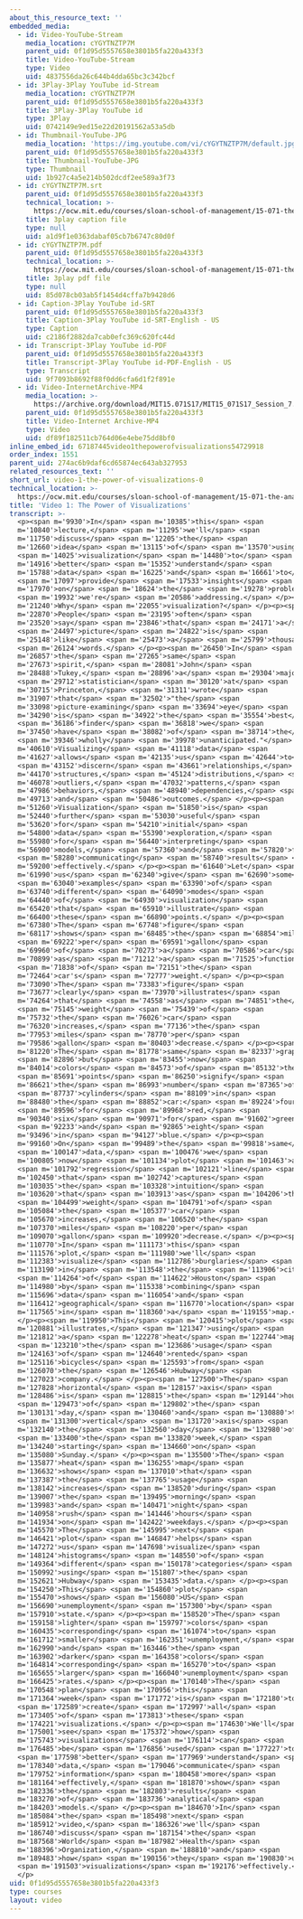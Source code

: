 ```yaml
---
about_this_resource_text: ''
embedded_media:
  - id: Video-YouTube-Stream
    media_location: cYGYTNZTP7M
    parent_uid: 0f1d95d5557658e3801b5fa220a433f3
    title: Video-YouTube-Stream
    type: Video
    uid: 4837556da26c644b4dda65bc3c342bcf
  - id: 3Play-3Play YouTube id-Stream
    media_location: cYGYTNZTP7M
    parent_uid: 0f1d95d5557658e3801b5fa220a433f3
    title: 3Play-3Play YouTube id
    type: 3Play
    uid: 0742149e9ed15e22d20191562a53a5db
  - id: Thumbnail-YouTube-JPG
    media_location: 'https://img.youtube.com/vi/cYGYTNZTP7M/default.jpg'
    parent_uid: 0f1d95d5557658e3801b5fa220a433f3
    title: Thumbnail-YouTube-JPG
    type: Thumbnail
    uid: 1b927c4a5e214b502dcdf2ee589a3f73
  - id: cYGYTNZTP7M.srt
    parent_uid: 0f1d95d5557658e3801b5fa220a433f3
    technical_location: >-
      https://ocw.mit.edu/courses/sloan-school-of-management/15-071-the-analytics-edge-spring-2017/visualization/visualizing-the-world-an-introduction-to-visualization/video-1-the-power-of-visualizations-0/cYGYTNZTP7M.srt
    title: 3play caption file
    type: null
    uid: a1d9f1e0363dabaf05cb7b6747c80d0f
  - id: cYGYTNZTP7M.pdf
    parent_uid: 0f1d95d5557658e3801b5fa220a433f3
    technical_location: >-
      https://ocw.mit.edu/courses/sloan-school-of-management/15-071-the-analytics-edge-spring-2017/visualization/visualizing-the-world-an-introduction-to-visualization/video-1-the-power-of-visualizations-0/cYGYTNZTP7M.pdf
    title: 3play pdf file
    type: null
    uid: 85d078cb03ab5f1454d4cffa7b9428d6
  - id: Caption-3Play YouTube id-SRT
    parent_uid: 0f1d95d5557658e3801b5fa220a433f3
    title: Caption-3Play YouTube id-SRT-English - US
    type: Caption
    uid: c2186f2882da7cab0efc369c620fc44d
  - id: Transcript-3Play YouTube id-PDF
    parent_uid: 0f1d95d5557658e3801b5fa220a433f3
    title: Transcript-3Play YouTube id-PDF-English - US
    type: Transcript
    uid: 9f7093b8692f88f0dd6cfa6d1f2f891e
  - id: Video-InternetArchive-MP4
    media_location: >-
      https://archive.org/download/MIT15.071S17/MIT15_071S17_Session_7.2.01_300k.mp4
    parent_uid: 0f1d95d5557658e3801b5fa220a433f3
    title: Video-Internet Archive-MP4
    type: Video
    uid: df89f182511cb764d06e4ebe75dd8bf0
inline_embed_id: 67187445video1thepowerofvisualizations54729918
order_index: 1551
parent_uid: 274ac6b9daf6cd65874ec643ab327953
related_resources_text: ''
short_url: video-1-the-power-of-visualizations-0
technical_location: >-
  https://ocw.mit.edu/courses/sloan-school-of-management/15-071-the-analytics-edge-spring-2017/visualization/visualizing-the-world-an-introduction-to-visualization/video-1-the-power-of-visualizations-0
title: 'Video 1: The Power of Visualizations'
transcript: >-
  <p><span m='9930'>In</span> <span m='10385'>this</span> <span
  m='10840'>lecture,</span> <span m='11295'>we'll</span> <span
  m='11750'>discuss</span> <span m='12205'>the</span> <span
  m='12660'>idea</span> <span m='13115'>of</span> <span m='13570'>using</span>
  <span m='14025'>visualization</span> <span m='14480'>to</span> <span
  m='14916'>better</span> <span m='15352'>understand</span> <span
  m='15788'>data</span> <span m='16225'>and</span> <span m='16661'>to</span>
  <span m='17097'>provide</span> <span m='17533'>insights</span> <span
  m='17970'>on</span> <span m='18624'>the</span> <span m='19278'>problem</span>
  <span m='19932'>we're</span> <span m='20586'>addressing.</span> </p><p><span
  m='21240'>Why</span> <span m='22055'>visualization?</span> </p><p><span
  m='22870'>People</span> <span m='23195'>often</span> <span
  m='23520'>say</span> <span m='23846'>that</span> <span m='24171'>a</span>
  <span m='24497'>picture</span> <span m='24822'>is</span> <span
  m='25148'>like</span> <span m='25473'>a</span> <span m='25799'>thousand</span>
  <span m='26124'>words.</span> </p><p><span m='26450'>In</span> <span
  m='26857'>the</span> <span m='27265'>same</span> <span
  m='27673'>spirit,</span> <span m='28081'>John</span> <span
  m='28488'>Tukey,</span> <span m='28896'>a</span> <span m='29304'>major</span>
  <span m='29712'>statistician</span> <span m='30120'>at</span> <span
  m='30715'>Princeton,</span> <span m='31311'>wrote</span> <span
  m='31907'>that</span> <span m='32502'>"the</span> <span
  m='33098'>picture-examining</span> <span m='33694'>eye</span> <span
  m='34290'>is</span> <span m='34922'>the</span> <span m='35554'>best</span>
  <span m='36186'>finder</span> <span m='36818'>we</span> <span
  m='37450'>have</span> <span m='38082'>of</span> <span m='38714'>the</span>
  <span m='39346'>wholly</span> <span m='39978'>unanticipated."</span> <span
  m='40610'>Visualizing</span> <span m='41118'>data</span> <span
  m='41627'>allows</span> <span m='42135'>us</span> <span m='42644'>to</span>
  <span m='43152'>discern</span> <span m='43661'>relationships,</span> <span
  m='44170'>structures,</span> <span m='45124'>distributions,</span> <span
  m='46078'>outliers,</span> <span m='47032'>patterns,</span> <span
  m='47986'>behaviors,</span> <span m='48940'>dependencies,</span> <span
  m='49713'>and</span> <span m='50486'>outcomes.</span> </p><p><span
  m='51260'>Visualization</span> <span m='51850'>is</span> <span
  m='52440'>further</span> <span m='53030'>useful</span> <span
  m='53620'>for</span> <span m='54210'>initial</span> <span
  m='54800'>data</span> <span m='55390'>exploration,</span> <span
  m='55980'>for</span> <span m='56440'>interpreting</span> <span
  m='56900'>models,</span> <span m='57360'>and</span> <span m='57820'>for</span>
  <span m='58280'>communicating</span> <span m='58740'>results</span> <span
  m='59200'>effectively.</span> </p><p><span m='61640'>Let</span> <span
  m='61990'>us</span> <span m='62340'>give</span> <span m='62690'>some</span>
  <span m='63040'>examples</span> <span m='63390'>of</span> <span
  m='63740'>different</span> <span m='64090'>modes</span> <span
  m='64440'>of</span> <span m='64930'>visualization</span> <span
  m='65420'>that</span> <span m='65910'>illustrate</span> <span
  m='66400'>these</span> <span m='66890'>points.</span> </p><p><span
  m='67380'>The</span> <span m='67748'>figure</span> <span
  m='68117'>shows</span> <span m='68485'>the</span> <span m='68854'>miles</span>
  <span m='69222'>per</span> <span m='69591'>gallon</span> <span
  m='69960'>of</span> <span m='70273'>a</span> <span m='70586'>car</span> <span
  m='70899'>as</span> <span m='71212'>a</span> <span m='71525'>function</span>
  <span m='71838'>of</span> <span m='72151'>the</span> <span
  m='72464'>car's</span> <span m='72777'>weight.</span> </p><p><span
  m='73090'>The</span> <span m='73383'>figure</span> <span
  m='73677'>clearly</span> <span m='73970'>illustrates</span> <span
  m='74264'>that</span> <span m='74558'>as</span> <span m='74851'>the</span>
  <span m='75145'>weight</span> <span m='75439'>of</span> <span
  m='75732'>the</span> <span m='76026'>car</span> <span
  m='76320'>increases,</span> <span m='77136'>the</span> <span
  m='77953'>miles</span> <span m='78770'>per</span> <span
  m='79586'>gallon</span> <span m='80403'>decrease.</span> </p><p><span
  m='81220'>The</span> <span m='81778'>same</span> <span m='82337'>graph,</span>
  <span m='82896'>but</span> <span m='83455'>now</span> <span
  m='84014'>colors</span> <span m='84573'>of</span> <span m='85132'>the</span>
  <span m='85691'>points</span> <span m='86250'>signify</span> <span
  m='86621'>the</span> <span m='86993'>number</span> <span m='87365'>of</span>
  <span m='87737'>cylinders</span> <span m='88109'>in</span> <span
  m='88480'>the</span> <span m='88852'>car:</span> <span m='89224'>four</span>
  <span m='89596'>for</span> <span m='89968'>red,</span> <span
  m='90340'>six</span> <span m='90971'>for</span> <span m='91602'>green,</span>
  <span m='92233'>and</span> <span m='92865'>eight</span> <span
  m='93496'>in</span> <span m='94127'>blue.</span> </p><p><span
  m='99160'>On</span> <span m='99489'>the</span> <span m='99818'>same</span>
  <span m='100147'>data,</span> <span m='100476'>we</span> <span
  m='100805'>now</span> <span m='101134'>plot</span> <span m='101463'>a</span>
  <span m='101792'>regression</span> <span m='102121'>line</span> <span
  m='102450'>that</span> <span m='102742'>captures</span> <span
  m='103035'>the</span> <span m='103328'>intuition</span> <span
  m='103620'>that</span> <span m='103913'>as</span> <span m='104206'>the</span>
  <span m='104499'>weight</span> <span m='104791'>of</span> <span
  m='105084'>the</span> <span m='105377'>car</span> <span
  m='105670'>increases,</span> <span m='106520'>the</span> <span
  m='107370'>miles</span> <span m='108220'>per</span> <span
  m='109070'>gallon</span> <span m='109920'>decrease.</span> </p><p><span
  m='110770'>In</span> <span m='111173'>this</span> <span
  m='111576'>plot,</span> <span m='111980'>we'll</span> <span
  m='112383'>visualize</span> <span m='112786'>burglaries</span> <span
  m='113190'>in</span> <span m='113548'>the</span> <span m='113906'>city</span>
  <span m='114264'>of</span> <span m='114622'>Houston</span> <span
  m='114980'>by</span> <span m='115338'>combining</span> <span
  m='115696'>data</span> <span m='116054'>and</span> <span
  m='116412'>geographical</span> <span m='116770'>location</span> <span
  m='117565'>in</span> <span m='118360'>a</span> <span m='119155'>map.</span>
  </p><p><span m='119950'>This</span> <span m='120415'>plot</span> <span
  m='120881'>illustrates,</span> <span m='121347'>using</span> <span
  m='121812'>a</span> <span m='122278'>heat</span> <span m='122744'>map,</span>
  <span m='123210'>the</span> <span m='123686'>usage</span> <span
  m='124163'>of</span> <span m='124640'>rented</span> <span
  m='125116'>bicycles</span> <span m='125593'>from</span> <span
  m='126070'>the</span> <span m='126546'>Hubway</span> <span
  m='127023'>company.</span> </p><p><span m='127500'>The</span> <span
  m='127828'>horizontal</span> <span m='128157'>axis</span> <span
  m='128486'>is</span> <span m='128815'>the</span> <span m='129144'>hour</span>
  <span m='129473'>of</span> <span m='129802'>the</span> <span
  m='130131'>day,</span> <span m='130460'>and</span> <span m='130880'>the</span>
  <span m='131300'>vertical</span> <span m='131720'>axis</span> <span
  m='132140'>the</span> <span m='132560'>day</span> <span m='132980'>of</span>
  <span m='133400'>the</span> <span m='133820'>week,</span> <span
  m='134240'>starting</span> <span m='134660'>on</span> <span
  m='135080'>Sunday.</span> </p><p><span m='135500'>The</span> <span
  m='135877'>heat</span> <span m='136255'>map</span> <span
  m='136632'>shows</span> <span m='137010'>that</span> <span
  m='137387'>the</span> <span m='137765'>usage</span> <span
  m='138142'>increases</span> <span m='138520'>during</span> <span
  m='139007'>the</span> <span m='139495'>morning</span> <span
  m='139983'>and</span> <span m='140471'>night</span> <span
  m='140958'>rush</span> <span m='141446'>hours</span> <span
  m='141934'>on</span> <span m='142422'>weekdays.</span> </p><p><span
  m='145570'>The</span> <span m='145995'>next</span> <span
  m='146421'>plot</span> <span m='146847'>helps</span> <span
  m='147272'>us</span> <span m='147698'>visualize</span> <span
  m='148124'>histograms</span> <span m='148550'>of</span> <span
  m='149364'>different</span> <span m='150178'>categories</span> <span
  m='150992'>using</span> <span m='151807'>the</span> <span
  m='152621'>Hubway</span> <span m='153435'>data.</span> </p><p><span
  m='154250'>This</span> <span m='154860'>plot</span> <span
  m='155470'>shows</span> <span m='156080'>US</span> <span
  m='156690'>unemployment</span> <span m='157300'>by</span> <span
  m='157910'>state.</span> </p><p><span m='158520'>The</span> <span
  m='159158'>lighter</span> <span m='159797'>colors</span> <span
  m='160435'>corresponding</span> <span m='161074'>to</span> <span
  m='161712'>smaller</span> <span m='162351'>unemployment,</span> <span
  m='162990'>and</span> <span m='163446'>the</span> <span
  m='163902'>darker</span> <span m='164358'>colors</span> <span
  m='164814'>corresponding</span> <span m='165270'>to</span> <span
  m='165655'>larger</span> <span m='166040'>unemployment</span> <span
  m='166425'>rates.</span> </p><p><span m='170140'>The</span> <span
  m='170548'>plan</span> <span m='170956'>this</span> <span
  m='171364'>week</span> <span m='171772'>is</span> <span m='172180'>to</span>
  <span m='172589'>create</span> <span m='172997'>all</span> <span
  m='173405'>of</span> <span m='173813'>these</span> <span
  m='174221'>visualizations.</span> </p><p><span m='174630'>We'll</span> <span
  m='175001'>see</span> <span m='175372'>how</span> <span
  m='175743'>visualizations</span> <span m='176114'>can</span> <span
  m='176485'>be</span> <span m='176856'>used</span> <span m='177227'>to</span>
  <span m='177598'>better</span> <span m='177969'>understand</span> <span
  m='178340'>data,</span> <span m='179046'>communicate</span> <span
  m='179752'>information</span> <span m='180458'>more</span> <span
  m='181164'>effectively,</span> <span m='181870'>show</span> <span
  m='182336'>the</span> <span m='182803'>results</span> <span
  m='183270'>of</span> <span m='183736'>analytical</span> <span
  m='184203'>models.</span> </p><p><span m='184670'>In</span> <span
  m='185084'>the</span> <span m='185498'>next</span> <span
  m='185912'>video,</span> <span m='186326'>we'll</span> <span
  m='186740'>discuss</span> <span m='187154'>the</span> <span
  m='187568'>World</span> <span m='187982'>Health</span> <span
  m='188396'>Organization,</span> <span m='188810'>and</span> <span
  m='189483'>how</span> <span m='190156'>they</span> <span m='190830'>use</span>
  <span m='191503'>visualizations</span> <span m='192176'>effectively.</span>
  </p>
uid: 0f1d95d5557658e3801b5fa220a433f3
type: courses
layout: video
---
```

